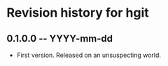 # Revision history for hgit

## 0.1.0.0 -- YYYY-mm-dd

* First version. Released on an unsuspecting world.
